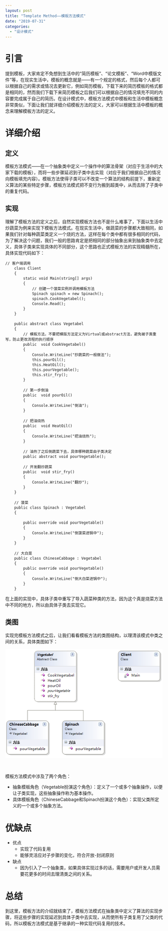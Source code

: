 ```yaml
---
layout: post
title: "Template Method——模板方法模式"
date: "2019-07-31"
categories: 
  - "设计模式"
---
```


# 引言

提到模板，大家肯定不免想到生活中的“简历模板”、“论文模板”、“Word中模版文件”等，在现实生活中，模板的概念就是——有一个规定的格式，然后每个人都可以根据自己的需求或情况去更新它，例如简历模板，下载下来的简历模板的格式都是相同的，然而我们下载下来简历模板之后我们可以根据自己的情况填充不同的内容要完成属于自己的简历。在设计模式中，模板方法模式中模板和生活中模板概念非常类似，下面让我们就详细介绍模板方法的定义，大家可以根据生活中模板的概念来理解模板方法的定义。

# 详细介绍

## 定义

模板方法模式——在一个抽象类中定义一个操作中的算法骨架（对应于生活中的大家下载的模板），而将一些步骤延迟到子类中去实现（对应于我们根据自己的情况向模板填充内容）。模板方法使得子类可以不改变一个算法的结构前提下，重新定义算法的某些特定步骤，模板方法模式把不变行为搬到超类中，从而去除了子类中的重复代码。

## 实现

理解了模板方法的定义之后，自然实现模板方法也不是什么难事了，下面以生活中炒蔬菜为例来实现下模板方法模式。在现实生活中，做蔬菜的步骤都大致相同，如果我们针对每种蔬菜类定义一个烧的方法，这样在每个类中都有很多相同的代码，为了解决这个问题，我们一般的思路肯定是把相同的部分抽象出来到抽象类中去定义，具体子类来实现具体的不同部分，这个思路也正式模板方法的实现精髓所在，具体实现代码如下：

```
// 客户端调用
    class Client
    {
        static void Main(string[] args)
        {
            // 创建一个菠菜实例并调用模板方法
            Spinach spinach = new Spinach();
            spinach.CookVegetabel();
            Console.Read();
        }
    }

    public abstract class Vegetabel
    {
        // 模板方法，不要把模版方法定义为Virtual或abstract方法，避免被子类重写，防止更改流程的执行顺序
        public  void CookVegetabel()
        {
            Console.WriteLine("抄蔬菜的一般做法");
            this.pourOil();
            this.HeatOil();
            this.pourVegetable();
            this.stir_fry();
        }

        // 第一步倒油
        public  void pourOil()
        {
            Console.WriteLine("倒油");
        }

        // 把油烧热
        public  void HeatOil()
        {
            Console.WriteLine("把油烧热");
        }

        // 油热了之后倒蔬菜下去，具体哪种蔬菜由子类决定
        public abstract void pourVegetable();

        // 开发翻炒蔬菜
        public  void stir_fry()
        {
            Console.WriteLine("翻炒");
        }
    }

    // 菠菜
    public class Spinach : Vegetabel
    {
       
        public override void pourVegetable()
        {
            Console.WriteLine("倒菠菜进锅中");
        }
    }

    // 大白菜
    public class ChineseCabbage : Vegetabel
    {      
        public override void pourVegetable()
        {
            Console.WriteLine("倒大白菜进锅中");
        }
    }
```

在上面的实现中，具体子类中重写了导入蔬菜种类的方法，因为这个真是烧菜方法中不同的地方，所以由具体子类去实现它。

## 类图

实现完模板方法模式之后，让我们看看模板方法的类图结构，以理清该模式中类之间的关系，具体类图如下：

[![](/assets/image/default/28224429-7ac6df4a965c46af8f1e18ef7754357d.png)](http://127.0.0.1/?attachment_id=4036)

 

模板方法模式中涉及了两个角色：

- 抽象模板角色（Vegetable扮演这个角色）：定义了一个或多个抽象操作，以便让子类实现，这些抽象操作称为基本操作。
- 具体模板角色（ChineseCabbage和Spinach扮演这个角色）：实现父类所定义的一个或多个抽象方法。

# 优缺点

- 优点
    - 实现了代码复用
    - 能够灵活应对子步骤的变化，符合开放-封闭原则
- 缺点
    - 因为引入了一个抽象类，如果具体实现过多的话，需要用户或开发人员需要花更多的时间去理清类之间的关系。

# 总结

到这里，模板方法的介绍就结束了，模板方法模式在抽象类中定义了算法的实现步骤，将这些步骤的实现延迟到具体子类中去实现，从而使所有子类复用了父类的代码，所以模板方法模式是基于继承的一种实现代码复用的技术。
